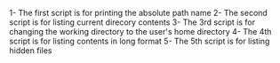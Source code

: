 1- The first script is for printing the absolute path name
2- The second script is for listing current direcory contents
3- The 3rd script is for changing the working directory to the user's home directory
4- The 4th script is for listing contents in long format
5- The 5th script is for listing hidden files